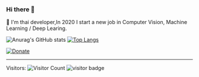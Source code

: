 ### Hi there 👋

💬  I'm thai developer,In 2020 I start a new job in Computer Vision, Machine Learning / Deep Learing.

![Anurag's GitHub stats](https://github-readme-stats.vercel.app/api?username=ninenox-dev&show_icons=true&theme=dark) [![Top Langs](https://github-readme-stats.vercel.app/api/top-langs/?username=ninenox-dev&langs_count=8&theme=dark&layout=compact)](https://github.com/anuraghazra/github-readme-stats) 

[![Donate](https://img.shields.io/badge/Donate-PayPal-green.svg)](https://www.paypal.com/cgi-bin/webscr?cmd=_s-xclick&hosted_button_id=KQ3UD827YRQKA)

<hr />

Visitors: ![Visitor Count](https://profile-counter.glitch.me/ninenox-dev/count.svg)
![visitor badge]([https://visitor-badge.lithub.cc/badge?page_id=lizheming.visitor-badge](https://profile-counter.glitch.me/ninenox-dev/count.svg))




<!--
**ninenox-dev/ninenox-dev** is a ✨ _special_ ✨ repository because its `README.md` (this file) appears on your GitHub profile.

Here are some ideas to get you started:

- 🔭 I’m currently working on ...
- 🌱 I’m currently learning ...
- 👯 I’m looking to collaborate on ...
- 🤔 I’m looking for help with ...
- 💬 Ask me about ...
- 📫 How to reach me: ...
- 😄 Pronouns: ...
- ⚡ Fun fact: ...
-->




